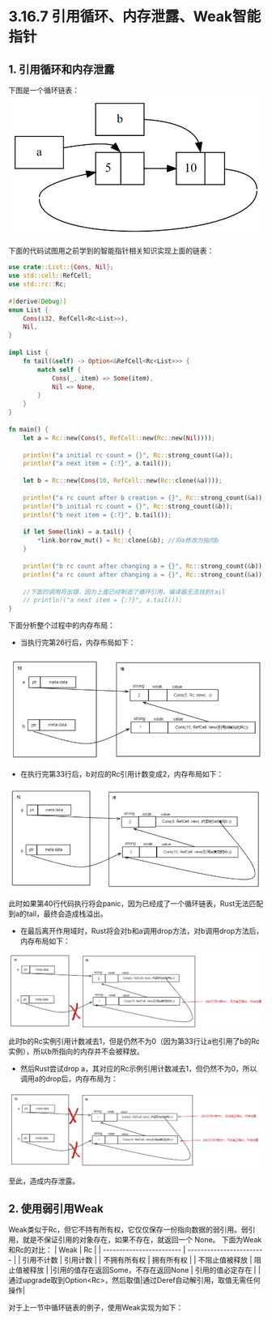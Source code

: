 # 3.16.7 引用循环、内存泄露、Weak智能指针
## 1. 引用循环和内存泄露
下图是一个循环链表：
![注释](../../assets/29.png)

下面的代码试图用之前学到的智能指针相关知识实现上面的链表：
```Rust
use crate::List::{Cons, Nil};
use std::cell::RefCell;
use std::rc::Rc;

#[derive(Debug)]
enum List {
    Cons(i32, RefCell<Rc<List>>),
    Nil,
}

impl List {
    fn tail(&self) -> Option<&RefCell<Rc<List>>> {
        match self {
            Cons(_, item) => Some(item),
            Nil => None,
        }
    }
}

fn main() {
    let a = Rc::new(Cons(5, RefCell::new(Rc::new(Nil))));

    println!("a initial rc count = {}", Rc::strong_count(&a));
    println!("a next item = {:?}", a.tail());

    let b = Rc::new(Cons(10, RefCell::new(Rc::clone(&a))));

    println!("a rc count after b creation = {}", Rc::strong_count(&a));
    println!("b initial rc count = {}", Rc::strong_count(&b));
    println!("b next item = {:?}", b.tail());

    if let Some(link) = a.tail() {
        *link.borrow_mut() = Rc::clone(&b); //将a修改为指向b
    }

    println!("b rc count after changing a = {}", Rc::strong_count(&b)); //输出引用计数，为2
    println!("a rc count after changing a = {}", Rc::strong_count(&a)); //输出引用计数，为2

    //下面的调用将出错，因为上面已经制造了循环引用，编译器无法找到tail
    // println!("a next item = {:?}", a.tail());
}
```

下面分析整个过程中的内存布局：
- 当执行完第26行后，内存布局如下：
  
![注释](../../assets/30.png)  

- 在执行完第33行后，b对应的Rc引用计数变成2，内存布局如下：

![注释](../../assets/31.png)  

此时如果第40行代码执行将会panic，因为已经成了一个循环链表，Rust无法匹配到a的tail，最终会造成栈溢出。

- 在最后离开作用域时，Rust将会对b和a调用drop方法，对b调用drop方法后，内存布局如下：

![注释](../../assets/32.png)  

此时b的Rc实例引用计数减去1，但是仍然不为0（因为第33行让a也引用了b的Rc实例），所以b所指向的内存并不会被释放。

- 然后Rust尝试drop a，其对应的Rc示例引用计数减去1，但仍然不为0，所以调用a的drop后，内存布局为：

![注释](../../assets/33.png) 

至此，造成内存泄露。

## 2. 使用弱引用Weak
Weak类似于Rc，但它不持有所有权，它仅仅保存一份指向数据的弱引用。弱引用，就是不保证引用的对象存在，如果不存在，就返回一个 None。
下面为Weak和Rc的对比：
|         Weak             |            Rc            | 
| ------------------------ | ------------------------ |
|       引用不计数          |         引用计数         |
|      不拥有所有权         |         拥有所有权       |
|     不阻止值被释放        |         阻止值被释放     |
|引用的值存在返回Some，不存在返回None | 引用的值必定存在  |
|通过upgrade取到Option<Rc<T>>，然后取值|通过Deref自动解引用，取值无需任何操作|
    

对于上一节中循环链表的例子，使用Weak实现为如下：
  

